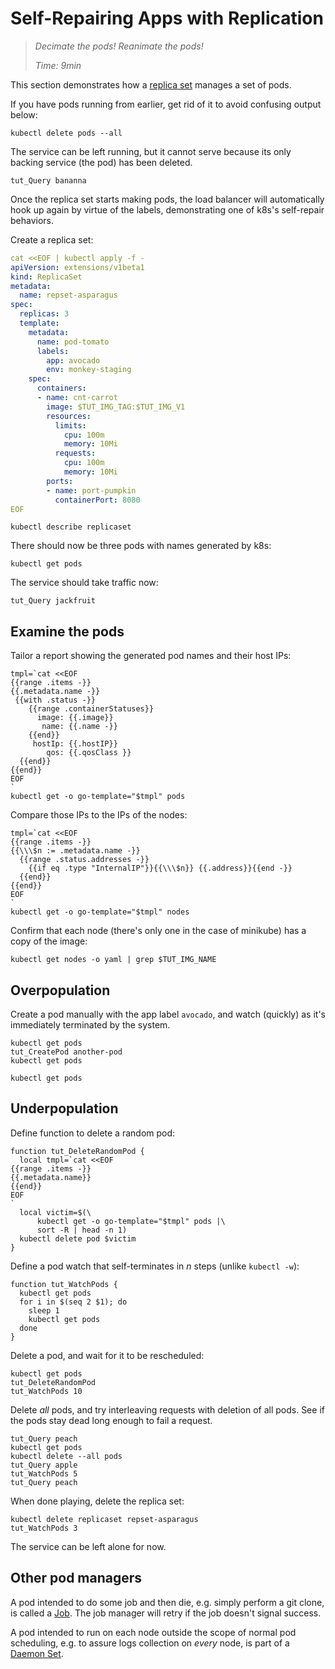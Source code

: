 # Self-Repairing Apps with Replication

> _Decimate the pods!  Reanimate the pods!_
>
> _Time: 9min_

[replica set]: https://kubernetes.io/docs/concepts/workloads/controllers/replicaset

This section demonstrates how a [replica set] manages a
set of pods.

If you have pods running from earlier, get rid of it
to avoid confusing output below:

<!-- @deletePod @test @debug -->
```
kubectl delete pods --all
```

The service can be left running, but it cannot serve
because its only backing service (the pod) has been
deleted.

<!-- @queryBusted -->
```
tut_Query bananna
```

Once the replica set starts making pods, the load
balancer will automatically hook up again by virtue of
the labels, demonstrating one of k8s's self-repair
behaviors.

Create a replica set:

<!-- @applyReplicaSet @test @debug -->
```yaml
cat <<EOF | kubectl apply -f -
apiVersion: extensions/v1beta1
kind: ReplicaSet
metadata:
  name: repset-asparagus
spec:
  replicas: 3
  template:
    metadata:
      name: pod-tomato
      labels:
        app: avocado
        env: monkey-staging
    spec:
      containers:
      - name: cnt-carrot
        image: $TUT_IMG_TAG:$TUT_IMG_V1
        resources:
          limits:
            cpu: 100m
            memory: 10Mi
          requests:
            cpu: 100m
            memory: 10Mi
        ports:
        - name: port-pumpkin
          containerPort: 8080
EOF
```

<!-- @descReplicaSet @test @debug -->
```
kubectl describe replicaset
```

There should now be three pods with names generated by
k8s:

<!-- @getPods @test @debug -->
```
kubectl get pods
```

The service should take traffic now:
<!-- @queryService @test @debug -->
```
tut_Query jackfruit
```

## Examine the pods

Tailor a report showing the generated pod names and
their host IPs:

<!-- @getPodDetails @test @debug -->
```
tmpl=`cat <<EOF
{{range .items -}}
{{.metadata.name -}}
 {{with .status -}}
    {{range .containerStatuses}}
      image: {{.image}}
       name: {{.name -}}
    {{end}}
     hostIp: {{.hostIP}}
        qos: {{.qosClass }}
  {{end}}
{{end}}
EOF
`
kubectl get -o go-template="$tmpl" pods
```

Compare those IPs to the IPs of the nodes:

<!-- @detailNodes @test @debug -->
```
tmpl=`cat <<EOF
{{range .items -}}
{{\\\$n := .metadata.name -}}
  {{range .status.addresses -}}
    {{if eq .type "InternalIP"}}{{\\\$n}} {{.address}}{{end -}}
  {{end}}
{{end}}
EOF
`
kubectl get -o go-template="$tmpl" nodes
```

Confirm that each node (there's only one in the case of minikube)
has a copy of the image:

<!-- @grepNodesForImage @test @debug -->
```
kubectl get nodes -o yaml | grep $TUT_IMG_NAME
```

## Overpopulation

Create a pod manually with the app label
`avocado`, and watch (quickly) as it's immediately
terminated by the system.

<!-- @oneTooMany @test -->
```
kubectl get pods
tut_CreatePod another-pod
kubectl get pods
```

```
kubectl get pods
```

## Underpopulation

Define function to delete a random pod:

<!-- @funcDeleteRandomPod @test @debug -->
```
function tut_DeleteRandomPod {
  local tmpl=`cat <<EOF
{{range .items -}}
{{.metadata.name}}
{{end}}
EOF
`
  local victim=$(\
      kubectl get -o go-template="$tmpl" pods |\
      sort -R | head -n 1)
  kubectl delete pod $victim
}
```

Define a pod watch that self-terminates in _n_ steps
(unlike `kubectl -w`):

<!-- @funcToWatchPods @test @debug -->
```
function tut_WatchPods {
  kubectl get pods
  for i in $(seq 2 $1); do
    sleep 1
    kubectl get pods
  done
}
```

Delete a pod, and wait for it to be rescheduled:

<!-- @deleteRandomPod @test -->
```
kubectl get pods
tut_DeleteRandomPod
tut_WatchPods 10
```

Delete _all_ pods, and try interleaving requests with
deletion of all pods.  See if the pods stay dead long
enough to fail a request.

<!-- @deleteAllPods -->
```
tut_Query peach
kubectl get pods
kubectl delete --all pods
tut_Query apple
tut_WatchPods 5
tut_Query peach
```

When done playing, delete the replica set:

<!-- @deleteReplicaSet @test @debug -->
```
kubectl delete replicaset repset-asparagus
tut_WatchPods 3
```

The service can be left alone for now.

[Job]: https://kubernetes.io/docs/concepts/workloads/controllers/jobs-run-to-completion
[Daemon Set]: https://kubernetes.io/docs/concepts/workloads/controllers/daemonset/

## Other pod managers

A pod intended to do some job and then die, e.g.
simply perform a git clone, is called a [Job].  The job
manager will retry if the job doesn't signal success.

A pod intended to run on each node outside the scope of
normal pod scheduling, e.g. to assure logs collection
on _every_ node, is part of a [Daemon Set].
